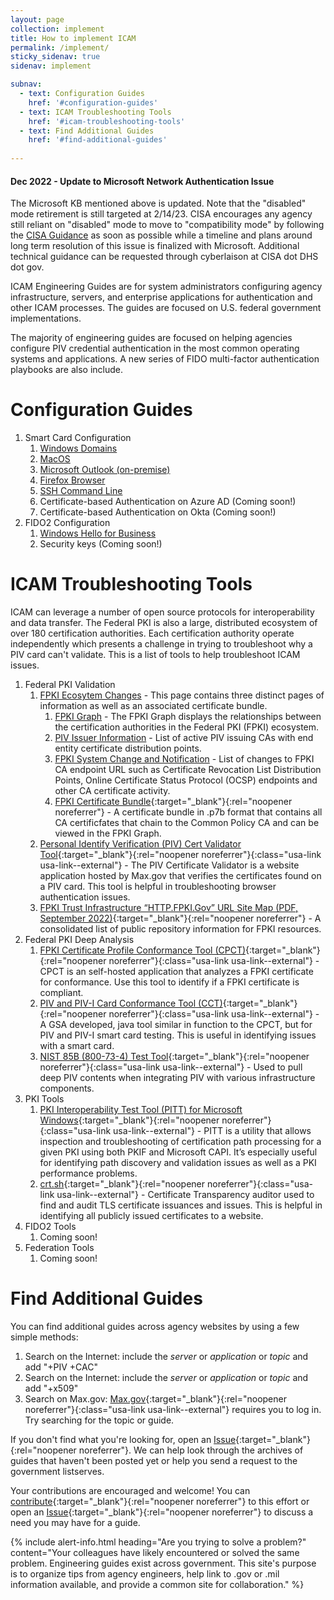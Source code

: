 ```yaml
---
layout: page
collection: implement
title: How to implement ICAM
permalink: /implement/
sticky_sidenav: true
sidenav: implement

subnav:
  - text: Configuration Guides
    href: '#configuration-guides'
  - text: ICAM Troubleshooting Tools
    href: '#icam-troubleshooting-tools'
  - text: Find Additional Guides
    href: '#find-additional-guides'
   
---
```


<div class="usa-alert usa-alert--error" role="alert">
  <div class="usa-alert__body">
    <h4 class="usa-alert__heading">Dec 2022 - Update to Microsoft Network Authentication Issue</h4>
    <p class="usa-alert__text">
      The Microsoft KB mentioned above is updated. Note that the "disabled" mode retirement is still targeted at 2/14/23. CISA encourages any agency still reliant on "disabled" mode to move to "compatibility mode" by following the <a class="usa-link usa-link--external" href="https://www.cisa.gov/guidance-applying-june-microsoft-patch" target="_blank" rel="noopener noreferrer">CISA Guidance</a> as soon as possible while a timeline and plans around long term resolution of this issue is finalized with Microsoft. Additional technical guidance can be requested through cyberlaison at CISA dot DHS dot gov.
    </p>
  </div>
</div>

ICAM Engineering Guides are for system administrators configuring agency infrastructure, servers, and enterprise applications for authentication and other ICAM processes. The guides are focused on U.S. federal government implementations.

The majority of engineering guides are focused on helping agencies configure PIV credential authentication in the most common operating systems and applications. A new series of FIDO multi-factor authentication playbooks are also include.

# Configuration Guides

1. Smart Card Configuration
   1. [Windows Domains]({{site.baseurl}}/implement/scl-windows)
   2. [MacOS]({{site.baseurl}}/implement/scl-macos)
   3. [Microsoft Outlook (on-premise)]({{site.baseurl}}/implement/outlook)
   4. [Firefox Browser]({{site.baseurl}}/implement/scl-firefox)
   5. [SSH Command Line]({{site.baseurl}}/implement/scl-ssh/)
   6. Certificate-based Authentication on Azure AD (Coming soon!)
   7. Certificate-based Authentication on Okta (Coming soon!)
2. FIDO2 Configuration
   1. [Windows Hello for Business]({{site.baseurl}}/implement/whfb)
   2. Security keys (Coming soon!)

# ICAM Troubleshooting Tools

ICAM can leverage a number of open source protocols for interoperability and data transfer. The Federal PKI is also a large, distributed ecosystem of over 180 certification authorities. Each certification authority operate independently which presents a challenge in trying to troubleshoot why a PIV card can't validate. This is a list of tools to help troubleshoot ICAM issues.

1. Federal PKI Validation
   1. [FPKI Ecosytem Changes]({{site.baseurl}}/fpki/notifications) - This page contains three distinct pages of information as well as an associated certificate bundle.
      1. [FPKI Graph]({{site.baseurl}}/fpki/notifications/#fpki-graph) - The FPKI Graph displays the relationships between the certification authorities in the Federal PKI (FPKI) ecosystem.
      2. [PIV Issuer Information]({{site.baseurl}}/fpki/notifications/#piv-issuer-information) - List of active PIV issuing CAs with end entity certificate distribution points.
      3. [FPKI System Change and Notification]({{site.baseurl}}/fpki/notifications/#notifications) - List of changes to FPKI CA endpoint URL such as Certificate Revocation List Distribution Points, Online Certificate Status Protocol (OCSP) endpoints and other CA certificate activity.
      4. [FPKI Certificate Bundle]({{site.baseurl}}/implement/tools/CACertificatesValidatingToFederalCommonPolicyG2.p7b){:target="_blank"}{:rel="noopener noreferrer"} - A certificate bundle in .p7b format that contains all CA certificfates that chain to the Common Policy CA and can be viewed in the FPKI Graph.
   2. [Personal Identify Verification (PIV) Cert Validator Tool](https://pv.test.max.gov/){:target="_blank"}{:rel="noopener noreferrer"}{:class="usa-link usa-link--external"} - The PIV Certificate Validator is a website application hosted by Max.gov that verifies the certificates found on a PIV card. This tool is helpful in troubleshooting browser authentication issues.
   3. [FPKI Trust Infrastructure “HTTP.FPKI.Gov” URL Site Map (PDF, September 2022)]({{site.baseurl}}/docs/fpki-fpkima-sitemap.pdf){:target="_blank"}{:rel="noopener noreferrer"} - A consolidated list of public repository information for FPKI resources.
2. Federal PKI Deep Analysis
   1. [FPKI Certificate Profile Conformance Tool (CPCT)](https://github.com/GSA/cpct-tool/releases/){:target="_blank"}{:rel="noopener noreferrer"}{:class="usa-link usa-link--external"} - CPCT is an self-hosted application that analyzes a FPKI certificate for conformance. Use this tool to identify if a FPKI certificate is compliant.
   2. [PIV and PIV-I Card Conformance Tool (CCT)](https://github.com/GSA/piv-conformance/releases){:target="_blank"}{:rel="noopener noreferrer"}{:class="usa-link usa-link--external"} - A GSA developed, java tool similar in function to the CPCT, but for PIV and PIV-I smart card testing. This is useful in identifying issues with a smart card.
   3. [NIST 85B (800-73-4) Test Tool](https://csrc.nist.gov/projects/nist-personal-identity-verification-program/software-downloads){:target="_blank"}{:rel="noopener noreferrer"}{:class="usa-link usa-link--external"} - Used to pull deep PIV contents when integrating PIV with various infrastructure components. 
3. PKI Tools
   1. [PKI Interoperability Test Tool (PITT) for Microsoft Windows](http://pkif.sourceforge.net/pitt.html){:target="_blank"}{:rel="noopener noreferrer"}{:class="usa-link usa-link--external"} - PITT is a utility that allows inspection and troubleshooting of certification path processing for a given PKI using both PKIF and Microsoft CAPI. It’s especially useful for identifying path discovery and validation issues as well as a PKI performance problems.
   2. [crt.sh](https://crt.sh/){:target="_blank"}{:rel="noopener noreferrer"}{:class="usa-link usa-link--external"} - Certificate Transparency auditor used to find and audit TLS certificate issuances and issues. This is helpful in identifying all publicly issued certificates to a website.
4. FIDO2 Tools
   1. Coming soon!
5. Federation Tools
   1. Coming soon!

# Find Additional Guides

You can find additional guides across agency websites by using a few simple methods: 

1. Search on the Internet: include the _server_ or _application_ or _topic_ and add "+PIV +CAC"
2. Search on the Internet: include the _server_ or _application_ or _topic_ and add "+x509"
3. Search on Max.gov:  [Max.gov](https://max.gov){:target="_blank"}{:rel="noopener noreferrer"}{:class="usa-link usa-link--external"} requires you to log in.  Try searching for the topic or guide.   

If you don't find what you're looking for, open an [Issue]({{site.repourl}}/issues/new){:target="_blank"}{:rel="noopener noreferrer"}.  We can help look through the archives of guides that haven't been posted yet or help you send a request to the government listserves.  

Your contributions are encouraged and welcome! You can [contribute]({{site.baseurl}}/contribute/){:target="_blank"}{:rel="noopener noreferrer"} to this effort or open an [Issue]({{site.repourl}}/issues/new){:target="_blank"}{:rel="noopener noreferrer"} to discuss a need you may have for a guide.

{% include alert-info.html heading="Are you trying to solve a problem?" content="Your colleagues have likely encountered or solved the same problem.  Engineering guides exist across government.  This site's purpose is to organize tips from agency engineers, help link to .gov or .mil information available, and provide a common site for collaboration." %}

